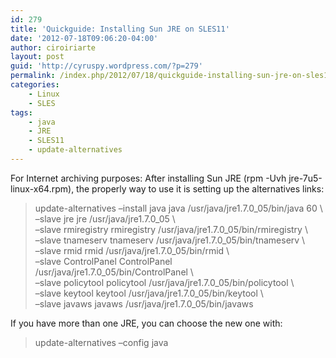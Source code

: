 ```yaml
---
id: 279
title: 'Quickguide: Installing Sun JRE on SLES11'
date: '2012-07-18T09:06:20-04:00'
author: ciroiriarte
layout: post
guid: 'http://cyruspy.wordpress.com/?p=279'
permalink: /index.php/2012/07/18/quickguide-installing-sun-jre-on-sles11/
categories:
    - Linux
    - SLES
tags:
    - java
    - JRE
    - SLES11
    - update-alternatives
---
```


For Internet archiving purposes: After installing Sun JRE (rpm -Uvh jre-7u5-linux-x64.rpm), the properly way to use it is setting up the alternatives links:

> update-alternatives –install java java /usr/java/jre1.7.0\_05/bin/java 60 \\  
> –slave jre jre /usr/java/jre1.7.0\_05 \\  
> –slave rmiregistry rmiregistry /usr/java/jre1.7.0\_05/bin/rmiregistry \\  
> –slave tnameserv tnameserv /usr/java/jre1.7.0\_05/bin/tnameserv \\  
> –slave rmid rmid /usr/java/jre1.7.0\_05/bin/rmid \\  
> –slave ControlPanel ControlPanel /usr/java/jre1.7.0\_05/bin/ControlPanel \\  
> –slave policytool policytool /usr/java/jre1.7.0\_05/bin/policytool \\  
> –slave keytool keytool /usr/java/jre1.7.0\_05/bin/keytool \\  
> –slave javaws javaws /usr/java/jre1.7.0\_05/bin/javaws

If you have more than one JRE, you can choose the new one with:

> update-alternatives –config java